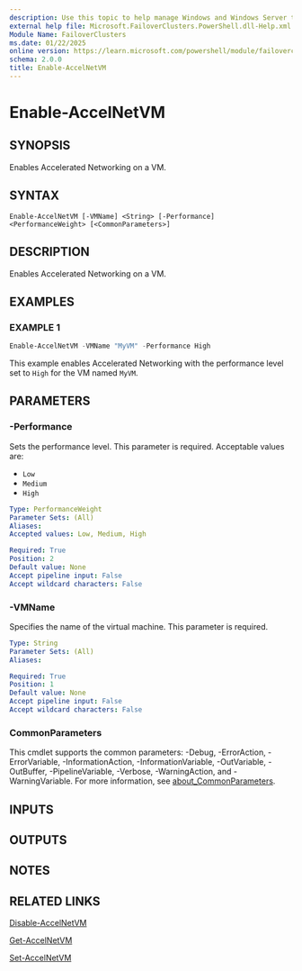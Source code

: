 ```yaml
---
description: Use this topic to help manage Windows and Windows Server technologies with Windows PowerShell.
external help file: Microsoft.FailoverClusters.PowerShell.dll-Help.xml
Module Name: FailoverClusters
ms.date: 01/22/2025
online version: https://learn.microsoft.com/powershell/module/failoverclusters/enable-accelnetvm?view=windowsserver2025-ps&wt.mc_id=ps-gethelp
schema: 2.0.0
title: Enable-AccelNetVM
---
```


# Enable-AccelNetVM

## SYNOPSIS
Enables Accelerated Networking on a VM.

## SYNTAX

```
Enable-AccelNetVM [-VMName] <String> [-Performance] <PerformanceWeight> [<CommonParameters>]
```

## DESCRIPTION

Enables Accelerated Networking on a VM.

## EXAMPLES

### EXAMPLE 1

```powershell
Enable-AccelNetVM -VMName "MyVM" -Performance High
```

This example enables Accelerated Networking with the performance level set to `High` for the VM
named `MyVM`.

## PARAMETERS

### -Performance

Sets the performance level. This parameter is required. Acceptable values are:

- `Low`
- `Medium`
- `High`

```yaml
Type: PerformanceWeight
Parameter Sets: (All)
Aliases:
Accepted values: Low, Medium, High

Required: True
Position: 2
Default value: None
Accept pipeline input: False
Accept wildcard characters: False
```

### -VMName

Specifies the name of the virtual machine. This parameter is required.

```yaml
Type: String
Parameter Sets: (All)
Aliases:

Required: True
Position: 1
Default value: None
Accept pipeline input: False
Accept wildcard characters: False
```

### CommonParameters

This cmdlet supports the common parameters: -Debug, -ErrorAction, -ErrorVariable,
-InformationAction, -InformationVariable, -OutVariable, -OutBuffer, -PipelineVariable, -Verbose,
-WarningAction, and -WarningVariable. For more information, see
[about_CommonParameters](/powershell/module/microsoft.powershell.core/about/about_commonparameters).

## INPUTS

## OUTPUTS

## NOTES

## RELATED LINKS

[Disable-AccelNetVM](disable-accelnetvm.md)

[Get-AccelNetVM](get-accelnetvm.md)

[Set-AccelNetVM](set-accelnetvm.md)
